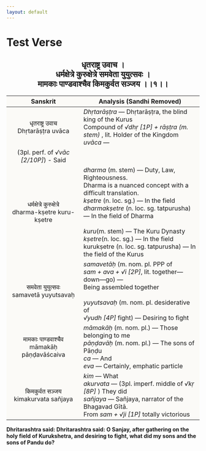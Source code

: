 ```yaml
---
layout: default
---
```

<!---
Text can be **bold**, _italic_, or ~~strikethrough~~.

[Link to another page](./another—page.html)

There should be whitespace between paragraphs.

There should be whitespace between paragraphs. We recommend including a README, or a file with information about your project.
--->

# Test Verse

<style>
table {
  border: 0px;
}
th {
  background: #FBFAF7;;
}
td {
  font—size: 25px;
  background: #FBFAF7;;

}
</style>

<h2 style="text-align:center">
धृतराष्ट्र उवाच । <br>
धर्मक्षेत्रे कुरुक्षेत्रे समवेता युयुत्सवः । <br>
मामकाः पाण्डवाश्चैव किमकुर्वत सञ्जय ।।१।।
</h2>

| Sanskrit | Analysis (Sandhi Removed) |
|:-:|-|
| धृतराष्ट्र उवाच<br>Dhṛtarāṣṭra uvāca | <em>Dhṛtarāṣṭra</em> — Dhṛtarāṣṭra, the blind king of the Kurus<br>Compound of <em> √dhṛ [1P] + rāṣṭra (m. stem) </em>, lit. Holder of the Kingdom<br><em>uvāca</em> —
(3pl. perf. of <em>√vāc [2/10P]</em>) - Said |
|     धर्मक्षेत्रे कुरुक्षेत्रे <br>dharma-kṣetre kuru-kṣetre    | <em>dharma</em> (m. stem) — Duty, Law, Righteousness. <br>Dharma is a nuanced concept with a difficult translation.<br><em>kṣetre</em> (n. loc. sg.) — In the field<br><em>dharmakṣetre</em> (n. loc. sg. tatpurusha) — In the field of Dharma<br><br><em>kuru</em>(m. stem) — The Kuru Dynasty<br><em>kṣetre</em>(n. loc. sg.) — In the field<br>kurukṣetre (n. loc. sg. tatpurusha) — In the field of the Kurus |
| समवेता युयुत्सवः<br>samavetā yuyutsavaḥ | <em>samavetāḥ</em> (m. nom. pl. PPP of <br><em>sam + ava + √i [2P]</em>, lit. together—down—go) —<br>Being assembled together<br><br><em>yuyutsavaḥ</em> (m. nom. pl. desiderative of<br><em>√yudh [4P]</em> fight) — Desiring to fight |
| मामकाः पाण्डवाश्चैव<br>māmakāḥ pāṇḍavāścaiva | <em>māmakāḥ</em> (m. nom. pl.) — Those belonging to me<br><em>pāṇḍavāḥ</em> (m. nom. pl.) — The sons of Pāṇḍu<br><em>ca</em> — And<br><em>eva</em> — Certainly, emphatic particle |
| किमकुर्वत सञ्जय<br>kimakurvata sañjaya | <em>kim</em> — What<br><em>akurvata</em> — (3pl. imperf. middle of <em>√kṛ [8P] </em>) They did <br><em>sañjaya</em> — Sañjaya, narrator of the Bhagavad Gītā.<br>From <em> sam + √ji [1P] </em> totally victorious |

<b>
Dhritarashtra said:
Dhritarashtra said: O Sanjay, after gathering on the holy field of Kurukshetra,
and desiring to fight, what did my sons and the sons of Pandu do?
</b>
